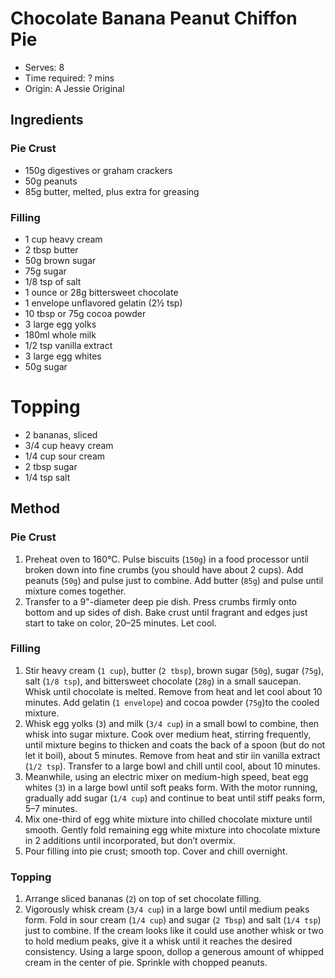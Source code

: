 # Chocolate Banana Peanut Chiffon Pie
* Serves: 8
* Time required: ? mins
* Origin: A Jessie Original

## Ingredients
### Pie Crust
* 150g digestives or graham crackers
* 50g peanuts
* 85g butter, melted, plus extra for greasing

### Filling
* 1 cup heavy cream
* 2 tbsp butter
* 50g brown sugar
* 75g sugar
* 1/8 tsp of salt
* 1 ounce or 28g bittersweet chocolate
* 1 envelope unflavored gelatin (2½ tsp)
* 10 tbsp or 75g cocoa powder
* 3 large egg yolks
* 180ml whole milk
* 1/2 tsp vanilla extract
* 3 large egg whites
* 50g sugar

# Topping
* 2 bananas, sliced
* 3/4 cup heavy cream
* 1/4 cup sour cream
* 2 tbsp sugar
* 1/4 tsp salt

## Method

### Pie Crust
1. Preheat oven to 160°C. Pulse biscuits (`150g`) in a food processor until broken down into fine crumbs (you should have about 2 cups). Add peanuts (`50g`) and pulse just to combine. Add butter (`85g`) and pulse until mixture comes together.
1. Transfer to a 9"-diameter deep pie dish. Press crumbs firmly onto bottom and up sides of dish. Bake crust until fragrant and edges just start to take on color, 20–25 minutes. Let cool.

### Filling
1. Stir heavy cream (`1 cup`), butter (`2 tbsp`), brown sugar (`50g`), sugar (`75g`), salt (`1/8 tsp`), and bittersweet chocolate (`28g`) in a small saucepan. Whisk until chocolate is melted. Remove from heat and let cool about 10  minutes. Add gelatin (`1 envelope`) and cocoa powder (`75g`)to the cooled mixture.
1. Whisk egg yolks (`3`) and milk (`3/4 cup`) in a small bowl to combine, then whisk into sugar mixture. Cook over medium heat, stirring frequently, until mixture begins to thicken and coats the back of a spoon (but do not let it boil), about 5 minutes. Remove from heat and stir iin vanilla extract (`1/2 tsp`). Transfer to a large bowl and chill until cool, about 10 minutes.
1. Meanwhile, using an electric mixer on medium-high speed, beat egg whites (`3`) in a large bowl until soft peaks form. With the motor running, gradually add sugar (`1/4 cup`) and continue to beat until stiff peaks form, 5–7 minutes.
1. Mix one-third of egg white mixture into chilled chocolate mixture until smooth. Gently fold remaining egg white mixture into chocolate mixture in 2 additions until incorporated, but don’t overmix.
1. Pour filling into pie crust; smooth top. Cover and chill overnight.

### Topping
1. Arrange sliced bananas (`2`) on top of set chocolate filling.
1. Vigorously whisk cream (`3/4 cup`) in a large bowl until medium peaks form. Fold in sour cream (`1/4 cup`) and sugar (`2 Tbsp`) and salt (`1/4 tsp`) just to combine. If the cream looks like it could use another whisk or two to hold medium peaks, give it a whisk until it reaches the desired consistency. Using a large spoon, dollop a generous amount of whipped cream in the center of pie. Sprinkle with chopped peanuts.
